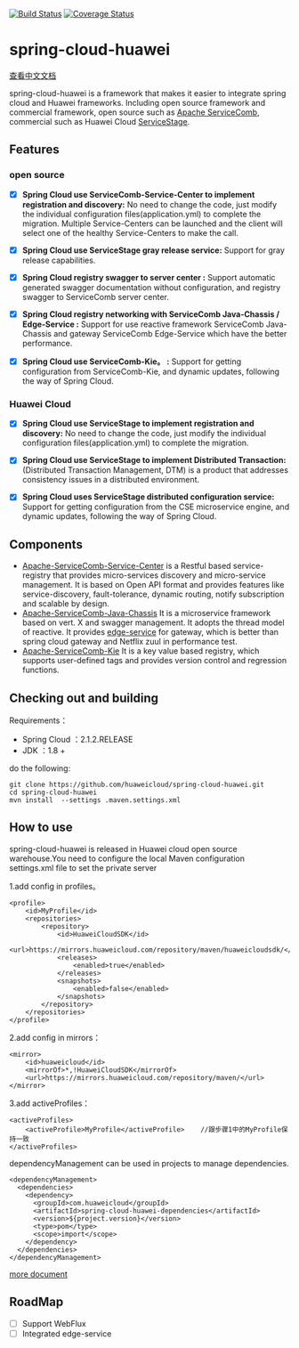 [![Build Status](https://travis-ci.org/huaweicloud/spring-cloud-huawei.svg?branch=master)](https://travis-ci.org/huaweicloud/spring-cloud-huawei)
[![Coverage Status](https://coveralls.io/repos/github/huaweicloud/spring-cloud-huawei/badge.svg?branch=master)](https://coveralls.io/github/huaweicloud/spring-cloud-huawei?branch=master)
# spring-cloud-huawei

[查看中文文档](./README_zh.md)

spring-cloud-huawei is a framework that makes it easier to integrate spring cloud and Huawei frameworks.
Including open source framework and commercial framework, 
open source such as 
[Apache ServiceComb](http://servicecomb.apache.org), 
commercial such as Huawei Cloud 
[ServiceStage](https://www.huaweicloud.com/product/servicestage.html).
## Features
### open source
- [x] **Spring Cloud use ServiceComb-Service-Center to implement registration and discovery:**
No need to change the code, just modify the individual configuration files(application.yml) to complete the migration.
Multiple Service-Centers can be launched and the client will select one of the healthy Service-Centers to make the call.

- [x] **Spring Cloud use ServiceStage gray release service:**
Support for gray release capabilities.

- [x] **Spring Cloud registry swagger to server center :**
Support automatic generated swagger documentation without configuration, and registry swagger to ServiceComb server center.

- [x] **Spring Cloud registry networking with ServiceComb Java-Chassis / Edge-Service :**
Support for use reactive framework ServiceComb Java-Chassis and gateway ServiceComb Edge-Service which have the better performance. 

- [x] **Spring Cloud use ServiceComb-Kie。 :**
Support for getting configuration from ServiceComb-Kie, and dynamic updates, following the way of Spring Cloud.

### Huawei Cloud
- [x] **Spring Cloud use ServiceStage to implement registration and discovery:**
No need to change the code, just modify the individual configuration files(application.yml) to complete the migration.

- [x] **Spring Cloud use ServiceStage to implement Distributed Transaction:**
(Distributed Transaction Management, DTM) is a product that addresses consistency issues in a distributed environment.

- [x] **Spring Cloud uses ServiceStage distributed configuration service:**
Support for getting configuration from the CSE microservice engine, and dynamic updates, following the way of Spring Cloud.

## Components

 * [Apache-ServiceComb-Service-Center](https://github.com/apache/servicecomb-service-center)
  is a Restful based service-registry that provides 
 micro-services discovery and micro-service management. It is based on Open API format 
 and provides features like service-discovery, fault-tolerance, dynamic routing, 
 notify subscription and scalable by design. 
 * [Apache-ServiceComb-Java-Chassis](https://github.com/apache/servicecomb-java-chassis)
  It is a microservice framework based on vert. X and swagger management. 
It adopts the thread model of reactive.
It provides [edge-service](https://support.huaweicloud.com/bestpractice-servicestage/servicestage_bestpractice_0111.html) for gateway, which is better than spring cloud 
gateway and Netflix zuul in performance test.
 * [Apache-ServiceComb-Kie](https://github.com/apache/servicecomb-kie)
  It is a key value based registry, which supports user-defined tags 
and provides version control and regression functions.

## Checking out and building


Requirements：
* Spring Cloud ：2.1.2.RELEASE
* JDK ：1.8 +

do the following:

	git clone https://github.com/huaweicloud/spring-cloud-huawei.git
	cd spring-cloud-huawei
	mvn install  --settings .maven.settings.xml

## How to use
spring-cloud-huawei is released in Huawei cloud open source warehouse.You need to configure the local Maven configuration settings.xml file to set the private server

1.add config in profiles。

    <profile>
        <id>MyProfile</id> 
        <repositories>
            <repository>
                <id>HuaweiCloudSDK</id>
                <url>https://mirrors.huaweicloud.com/repository/maven/huaweicloudsdk/</url>
                <releases>
                    <enabled>true</enabled>
                </releases>
                <snapshots>
                    <enabled>false</enabled>
                </snapshots>
            </repository>
        </repositories>
    </profile>
    
2.add config in mirrors：

    <mirror>
        <id>huaweicloud</id>
        <mirrorOf>*,!HuaweiCloudSDK</mirrorOf>
        <url>https://mirrors.huaweicloud.com/repository/maven/</url>
    </mirror>
    
3.add activeProfiles：

    <activeProfiles>
        <activeProfile>MyProfile</activeProfile>    //跟步骤1中的MyProfile保持一致
    </activeProfiles> 
    
dependencyManagement can be used in projects to manage dependencies.

    <dependencyManagement>
      <dependencies>
        <dependency>
          <groupId>com.huaweicloud</groupId>
          <artifactId>spring-cloud-huawei-dependencies</artifactId>
          <version>${project.version}</version>
          <type>pom</type>
          <scope>import</scope>
        </dependency>
      </dependencies>
    </dependencyManagement>
[more document](https://support.huaweicloud.com/devg-servicestage/cse_java_0054.html)

## RoadMap
- [ ] Support WebFlux
- [ ] Integrated edge-service
